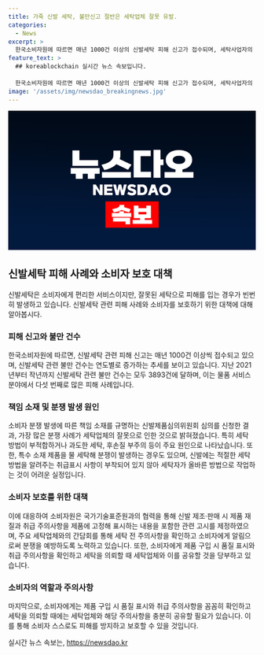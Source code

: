 ```yaml
---
title: 가죽 신발 세탁, 불만신고 절반은 세탁업체 잘못 유발.
categories:
  - News
excerpt: >
  한국소비자원에 따르면 매년 1000건 이상의 신발세탁 피해 신고가 접수되며, 세탁사업자의 부적합한 물세탁으로 훼손되는 사례가 늘어나고 있다. 특히 세탁 방법 부적합으로 발생한 분쟁이 많으며, 가죽이나 스웨이드와 같은 특수 소재 제품을 물 세탁해 분쟁이 발생하는 경우도 있다고 한다. 이에 소비자원은 관련 고시에 취급 주의사항 등을 제품에 고정해 표시하도록 권고하고, 세탁 전 주의사항을 확인하고 소비자에게 미리 고지해 분쟁을 예방하도록 요청했다.
feature_text: >
  ## koreablockchain 실시간 뉴스 속보입니다.

  한국소비자원에 따르면 매년 1000건 이상의 신발세탁 피해 신고가 접수되며, 세탁사업자의 부적합한 물세탁으로 훼손되는 사례가 늘어나고 있다. 특히 세탁 방법 부적합으로 발생한 분쟁이 많으며, 가죽이나 스웨이드와 같은 특수 소재 제품을 물 세탁해 분쟁이 발생하는 경우도 있다고 한다. 이에 소비자원은 관련 고시에 취급 주의사항 등을 제품에 고정해 표시하도록 권고하고, 세탁 전 주의사항을 확인하고 소비자에게 미리 고지해 분쟁을 예방하도록 요청했다.
image: '/assets/img/newsdao_breakingnews.jpg'
---
```


<p><img src="/assets/img/newsdao_breakingnews.jpg" alt="koreablockchain 속보" /></p>

<h2 data-ke-size="size26">신발세탁 피해 사례와 소비자 보호 대책</h2>

<p data-ke-size="size16">신발세탁은 소비자에게 편리한 서비스이지만, 잘못된 세탁으로 피해를 입는 경우가 빈번히 발생하고 있습니다. 신발세탁 관련 피해 사례와 소비자를 보호하기 위한 대책에 대해 알아봅시다.</p>

<h3><b>피해 신고와 불만 건수</b></h3>

<p data-ke-size="size16">한국소비자원에 따르면, 신발세탁 관련 피해 신고는 매년 1000건 이상씩 접수되고 있으며, 신발세탁 관련 불만 건수는 연도별로 증가하는 추세를 보이고 있습니다. 지난 2021년부터 작년까지 신발세탁 관련 불만 건수는 모두 3893건에 달하며, 이는 물품 서비스 분야에서 다섯 번째로 많은 피해 사례입니다.</p>

<h3><b>책임 소재 및 분쟁 발생 원인</b></h3>

<p data-ke-size="size16">소비자 분쟁 발생에 따른 책임 소재를 규명하는 신발제품심의위원회 심의를 신청한 결과, 가장 많은 분쟁 사례가 세탁업체의 잘못으로 인한 것으로 밝혀졌습니다. 특히 세탁 방법이 부적합하거나 과도한 세탁, 후손질 부주의 등이 주요 원인으로 나타났습니다. 또한, 특수 소재 제품을 물 세탁해 분쟁이 발생하는 경우도 있으며, 신발에는 적절한 세탁 방법을 알려주는 취급표시 사항이 부착되어 있지 않아 세탁자가 올바른 방법으로 작업하는 것이 어려운 실정입니다.</p>

<h3><b>소비자 보호를 위한 대책</b></h3>

<p data-ke-size="size16">이에 대응하여 소비자원은 국가기술표준원과의 협력을 통해 신발 제조·판매 시 제품 재질과 취급 주의사항을 제품에 고정해 표시하는 내용을 포함한 관련 고시를 제정하였으며, 주요 세탁업체와의 간담회를 통해 세탁 전 주의사항을 확인하고 소비자에게 알림으로써 분쟁을 예방하도록 노력하고 있습니다. 또한, 소비자에게 제품 구입 시 품질 표시와 취급 주의사항을 확인하고 세탁을 의뢰할 때 세탁업체와 이를 공유할 것을 당부하고 있습니다.</p>

<h3><b>소비자의 역할과 주의사항</b></h3>

<p data-ke-size="size16">마지막으로, 소비자에게는 제품 구입 시 품질 표시와 취급 주의사항을 꼼꼼히 확인하고 세탁을 의뢰할 때에는 세탁업체와 해당 주의사항을 충분히 공유할 필요가 있습니다. 이를 통해 소비자 스스로도 피해를 방지하고 보호할 수 있을 것입니다.</p>
실시간 뉴스 속보는, <a href="https://newsdao.kr" rel="dofollow">https://newsdao.kr</a>


